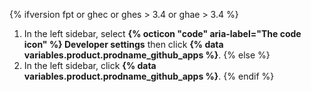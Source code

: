 {% ifversion fpt or ghec or ghes > 3.4 or ghae > 3.4 %}
1. In the left sidebar, select **{% octicon "code" aria-label="The code icon" %} Developer settings** then click **{% data variables.product.prodname_github_apps %}**.
{% else %}
1. In the left sidebar, click **{% data variables.product.prodname_github_apps %}**.
{% endif %}
